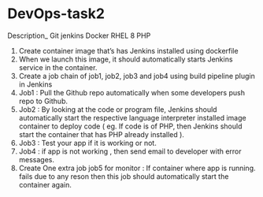 # DevOps-task2
Description_
Git jenkins Docker RHEL 8 PHP
1. Create container image that’s has Jenkins installed  using dockerfile 
2. When we launch this image, it should automatically starts Jenkins service in the container.
3. Create a job chain of job1, job2, job3 and  job4 using build pipeline plugin in Jenkins 
4.  Job1 : Pull  the Github repo automatically when some developers push repo to Github.
5.  Job2 : By looking at the code or program file, Jenkins should automatically start the respective language interpreter installed image container to deploy code ( eg. If code is of  PHP, then Jenkins should start the container that has PHP already installed ).
6. Job3 : Test your app if it  is working or not.
7. Job4 : if app is not working , then send email to developer with error messages.
8. Create One extra job job5 for monitor : If container where app is running. fails due to any reson then this job should automatically start the container again.
